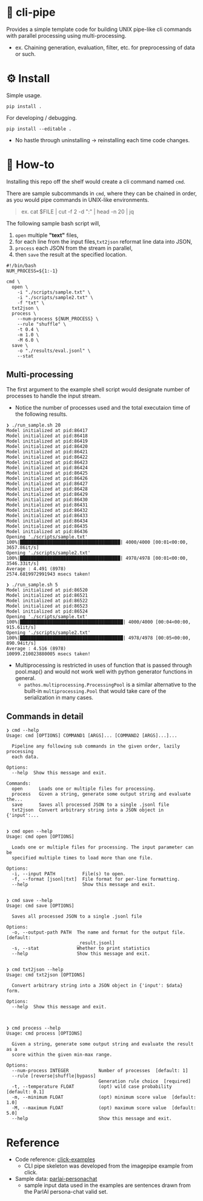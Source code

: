 # 🛝 cli-pipe

Provides a simple template code for building UNIX pipe-like cli commands with parallel processing using multi-processing.

- ex. Chaining generation, evaluation, filter, etc. for preprocessing of data or such.



# ⚙️ Install

Simple usage.
```
pip install .
```

For developing / debugging.
```
pip install --editable .
```
- No hastle through uninstalling → reinstalling each time code changes.



# 📝 How-to

Installing this repo off the shelf would create a cli command named `cmd`.

There are sample subcommands in `cmd`, where they can be chained in order, as you would pipe commands in UNIX-like environments.

> ex. cat $FILE | cut -f 2 -d ":" | head -n 20 | jq


The following sample bash script will,

1. `open` multiple **"text"** files,
2. for each line from the input files,`txt2json` reformat line data into JSON,
4. `process` each JSON from the stream in parallel,
6. then `save` the result at the specified location.

```
#!/bin/bash
NUM_PROCESS=${1:-1}

cmd \
  open \
    -i "./scripts/sample.txt" \
    -i "./scripts/sample2.txt" \
    -f "txt" \
  txt2json \
  process \
    --num-process ${NUM_PROCESS} \
    --rule "shuffle" \
    -t 0.4 \
    -m 1.0 \
    -M 6.0 \
  save \
    -o "./results/eval.jsonl" \
    --stat

```



## Multi-processing

The first argument to the example shell script would designate number of processes to handle the input stream.

- Notice the number of processes used and the total executaion time of the following results.

```shell
❯ ./run_sample.sh 20
Model initialized at pid:86417
Model initialized at pid:86418
Model initialized at pid:86419
Model initialized at pid:86420
Model initialized at pid:86421
Model initialized at pid:86422
Model initialized at pid:86423
Model initialized at pid:86424
Model initialized at pid:86425
Model initialized at pid:86426
Model initialized at pid:86427
Model initialized at pid:86428
Model initialized at pid:86429
Model initialized at pid:86430
Model initialized at pid:86431
Model initialized at pid:86432
Model initialized at pid:86433
Model initialized at pid:86434
Model initialized at pid:86435
Model initialized at pid:86436
Opening './scripts/sample.txt'
100%|█████████████████████████████████████| 4000/4000 [00:01<00:00, 3657.86it/s]
Opening './scripts/sample2.txt'
100%|█████████████████████████████████████| 4978/4978 [00:01<00:00, 3546.33it/s]
Average : 4.491 (8978)
2574.6819972991943 msecs taken!

❯ ./run_sample.sh 5
Model initialized at pid:86520
Model initialized at pid:86521
Model initialized at pid:86522
Model initialized at pid:86523
Model initialized at pid:86524
Opening './scripts/sample.txt'
100%|██████████████████████████████████████| 4000/4000 [00:04<00:00, 915.61it/s]
Opening './scripts/sample2.txt'
100%|██████████████████████████████████████| 4978/4978 [00:05<00:00, 890.94it/s]
Average : 4.516 (8978)
10099.210023880005 msecs taken!
```
- Multiprocessing is restricted in uses of function that is passed through pool.map() and
  would not work well with python generator functions in general.
  - `pathos.multiprocessing.ProcessingPool` is a similar alternative to the built-in `multiprocessing.Pool`
    that would take care of the serialization in many cases.



## Commands in detail

```
❯ cmd --help
Usage: cmd [OPTIONS] COMMAND1 [ARGS]... [COMMAND2 [ARGS]...]...

  Pipeline any following sub commands in the given order, lazily processing
  each data.

Options:
  --help  Show this message and exit.

Commands:
  open      Loads one or multiple files for processing.
  process   Given a string, generate some output string and evaluate the...
  save      Saves all processed JSON to a single .jsonl file
  txt2json  Convert arbitrary string into a JSON object in {'input':...


❯ cmd open --help
Usage: cmd open [OPTIONS]

  Loads one or multiple files for processing. The input parameter can be
  specified multiple times to load more than one file.

Options:
  -i, --input PATH          File(s) to open.
  -f, --format [jsonl|txt]  File format for per-line formatting.
  --help                    Show this message and exit.


❯ cmd save --help
Usage: cmd save [OPTIONS]

  Saves all processed JSON to a single .jsonl file

Options:
  -o, --output-path PATH  The name and format for the output file.  [default:
                          _result.jsonl]
  -s, --stat              Whether to print statistics
  --help                  Show this message and exit.


❯ cmd txt2json --help
Usage: cmd txt2json [OPTIONS]

  Convert arbitrary string into a JSON object in {'input': $data} form.

Options:
  --help  Show this message and exit.



❯ cmd process --help
Usage: cmd process [OPTIONS]

  Given a string, generate some output string and evaluate the result as a
  score within the given min-max range.

Options:
  --num-process INTEGER           Number of processes  [default: 1]
  --rule [reverse|shuffle|bypass]
                                  Generation rule choice  [required]
  -t, --temperature FLOAT         (opt) wild case probability  [default: 0.1]
  -m, --minimum FLOAT             (opt) minimum score value  [default: 1.0]
  -M, --maximum FLOAT             (opt) maximum score value  [default: 5.0]
  --help                          Show this message and exit.

```



# Reference

- Code reference: [click-examples](https://github.com/pallets/click/tree/main/examples)
   - CLI pipe skeleton was developed from the imagepipe example from click.
- Sample data: [parlai-personachat](https://github.com/facebookresearch/ParlAI/tree/main/projects/personachat) 
   - sample input data used in the examples are sentences drawn from the ParlAI persona-chat valid set.
